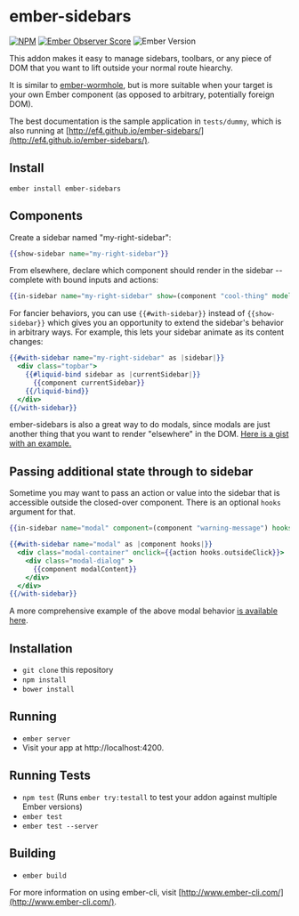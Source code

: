# ember-sidebars

[![NPM][npm-badge-img]][npm-badge-link]
[![Ember Observer Score][ember-observer-badge]][ember-observer-url]
![Ember Version][ember-version]

This addon makes it easy to manage sidebars, toolbars, or any piece of DOM that you want to lift outside your normal route hiearchy.

It is similar to [ember-wormhole](https://github.com/yapplabs/ember-wormhole), but is more suitable when your target is your own Ember component (as opposed to arbitrary, potentially foreign DOM).

The best documentation is the sample application in `tests/dummy`, which is also running at [http://ef4.github.io/ember-sidebars/](http://ef4.github.io/ember-sidebars/).

## Install

```no-highlight
ember install ember-sidebars
```

## Components

Create a sidebar named "my-right-sidebar":

```hbs
{{show-sidebar name="my-right-sidebar"}}
```

From elsewhere, declare which component should render in the sidebar -- complete with bound inputs and actions:


```hbs
{{in-sidebar name="my-right-sidebar" show=(component "cool-thing" model=model launch=(action "launchIt"))}}
```

For fancier behaviors, you can use `{{#with-sidebar}}` instead of `{{show-sidebar}}` which gives you an opportunity to extend the sidebar's behavior in arbitrary ways. For example, this lets your sidebar animate as its content changes:

```hbs
{{#with-sidebar name="my-right-sidebar" as |sidebar|}}
  <div class="topbar">
    {{#liquid-bind sidebar as |currentSidebar|}}
      {{component currentSidebar}}
    {{/liquid-bind}}
  </div>
{{/with-sidebar}}
```

ember-sidebars is also a great way to do modals, since modals are just another thing that you want to render "elsewhere" in the DOM. [Here is a gist with an example.](https://gist.github.com/ef4/0bcc6f7c99dafffdf6cc)

## Passing additional state through to sidebar

Sometime you may want to pass an action or value into the sidebar that is accessible outside the closed-over component. There is an optional `hooks` argument for that.

```hbs
{{in-sidebar name="modal" component=(component "warning-message") hooks=(hash onOutsideClick=(action "close"))}}
```

```hbs
{{#with-sidebar name="modal" as |component hooks|}}
  <div class="modal-container" onclick={{action hooks.outsideClick}}>
    <div class="modal-dialog" >
      {{component modalContent}}
    </div>
  </div>    
{{/with-sidebar}}
```

A more comprehensive example of the above modal behavior [is available here](https://gist.github.com/ef4/0bcc6f7c99dafffdf6cc).

## Installation

* `git clone` this repository
* `npm install`
* `bower install`

## Running

* `ember server`
* Visit your app at http://localhost:4200.

## Running Tests

* `npm test` (Runs `ember try:testall` to test your addon against multiple Ember versions)
* `ember test`
* `ember test --server`

## Building

* `ember build`

For more information on using ember-cli, visit [http://www.ember-cli.com/](http://www.ember-cli.com/).

[npm-badge-img]: https://badge.fury.io/js/ember-sidebars.svg
[npm-badge-link]: http://badge.fury.io/js/ember-sidebars
[ember-observer-badge]: http://emberobserver.com/badges/ember-sidebars.svg
[ember-observer-url]: http://emberobserver.com/addons/ember-sidebars
[ember-version]: https://embadge.io/v1/badge.svg?start=1.13.0
